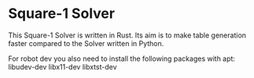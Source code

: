 # Square-1 Solver

This Square-1 Solver is written in Rust.
Its aim is to make table generation faster compared to the Solver written in Python.

For robot dev you also need to install the following packages with apt:
libudev-dev
libx11-dev
libxtst-dev